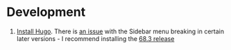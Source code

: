 # Development

1. [Install Hugo](https://gohugo.io/getting-started/installing). There is [an issue](https://github.com/google/docsy/issues/250#issuecomment-614158889) with the Sidebar menu breaking in certain later versions - I recommend installing the [68.3 release](https://github.com/gohugoio/hugo/releases/tag/v0.68.3)
